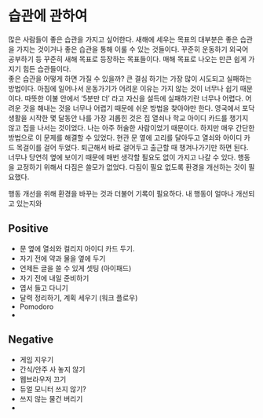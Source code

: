 # 습관에 관하여

많은 사람들이 좋은 습관을 가지고 싶어한다. 새해에 세우는 목표의 대부분은 좋은 습관을 가지는 것이거나 좋은 습관을 통해 이룰 수 있는 것들이다. 꾸준히 운동하기 외국어 공부하기 등 꾸준히 새해 목표로 등장하는 목표들이다. 매해 목표로 나오는 만큰 쉽게 가지기 힘든 습관들이다.  
좋은 습관을 어떻게 하면 가질 수 있을까? 큰 결심 하기는 가장 많이 시도되고 실패하는 방법이다. 아침에 일어나서 운동가기가 어려운 이유는 가지 않는 것이 너무나 쉽기 때문이다. 따뜻한 이불 안에서 ‘5분만 더’ 라고 자신을 설득에 실패하기란 너무나 어렵다. 
어려운 것을 해내는 것을 너무나 어렵기 때문에 쉬운 방법을 찾아야만 한다. 영국에서 포닥 생활을 시작한 몇 달동안 나를 가장 괴롭힌 것은 집 열쇠나 학교 아이디 카드를 챙기지 않고 집을 나서는 것이었다. 나는 아주 허술한 사람이었기 때문이다. 하지만 매우 간단한 방법으로 이 문제를 해결할 수 있었다. 현관 문 옆에 고리를 달아두고 열쇠와 아이디 카드 목걸이를 걸어 두었다. 퇴근해서 바로 걸어두고 출근할 때 챙겨나가기만 하면 된다. 너무나 당연히 옆에 보이기 때문에 매번 생각할 필요도 없이 가지고 나갈 수 있다. 행동을 교정하기 위해서 다짐은 쓸모가 없었다. 다짐이 필요 없도록 환경을 개선하는 것이 필요했다. 

행동 개선을 위해 환경을 바꾸는 것과 더불어 기록이 필요하다. 내 행동이 얼마나 개선되고 있는지와 

## Positive 
- 문 옆에 열쇠와 컬리지 아이디 카드 두기.
- 자기 전에 약과 물을 옆에 두기
- 언제든 글을 쓸 수 있게 셋팅 (아이패드)
- 자기 전에 내일 준비하기
- 엽서 들고 다니기
- 달력 정리하기, 계획 세우기 (워크 플로우)
- Pomodoro
- 
## Negative
- 게임 지우기
- 간식/안주 사 놓지 않기
- 웹브라우저 끄기
- 듀얼 모니터 쓰지 않기? 
- 쓰지 않는 물건 버리기
- 